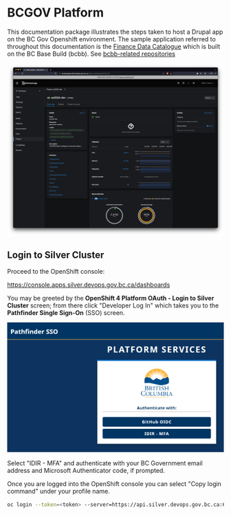 # BCGOV Platform
This documentation package illustrates the steps taken to host a Drupal app on the BC Gov Openshift environment. The sample application referred to throughout this documentation is the [Finance Data Catalogue](https://www.github.com/bcgov/MFIN-Data_Catalogue) which is built on the BC Base Build (bcbb). See [bcbb-related repositories](https://github.com/bcgov/?q=bcbb)

![OpenShift Console](assets/images/openshift-console.png)

## Login to Silver Cluster

Proceed to the OpenShift console:

https://console.apps.silver.devops.gov.bc.ca/dashboards

You may be greeted by the **OpenShift 4 Platform OAuth - Login to Silver Cluster** screen; from there click "Developer Log In" which takes you to the **Pathfinder Single Sign-On** (SSO) screen.

![SSO Screen](assets/images/bcgov_sso.png)

Select "IDIR - MFA" and authenticate with your BC Government email address and Microsoft Authenticator code, if prompted.

Once you are logged into the OpenShift console you can select "Copy login command" under your profile name.

```sh
oc login --token=<token> --server=https://api.silver.devops.gov.bc.ca:6443
```
